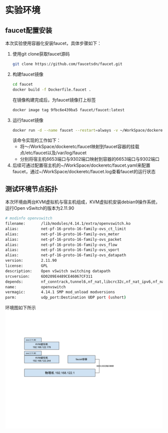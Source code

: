 # 实验环境
## faucet配置安装  
本次实验使用容器化安装faucet，具体步骤如下：
1. 使用git clone获取faucet源码
    ```bash
    git clone https://github.com/faucetsdn/faucet.git
    ```
2. 构建faucet镜像
   ```bash
   cd faucet
   docker build -f Dockerfile.faucet .
   ```
   在镜像构建完成后，为faucet镜像打上标签
   ```bash
   docker image tag 9fbc6e439ba5 faucet/faucet:latest
   ```
3. 运行faucet镜像
   ```bash
   docker run -d --name faucet --restart=always -v ~/WorkSpace/dockeretc/faucet/:/etc/faucet -v ~/WorkSpace/dockeretc/faucet/:/var/log/faucet -p 6653:6653 -p 9302:9302 faucet/faucet:latest
   ```
   该命令实现的工作如下：
   + 将～/WorkSpace/dockeretc/faucet映射到faucet容器的挂载点/etc/faucet以及/var/log/faucet
   + 分别将宿主机6653端口与9302端口映射到容器的6653端口与9302端口
4. 后续可通过配置宿主机的~/WorkSpace/dockeretc/faucet.yaml来配置faucet，通过~/WorkSpace/dockeretc/faucet.log查看faucet的运行状态

## 测试环境节点拓扑
本次环境由两台KVM虚拟机与宿主机组成，KVM虚拟机安装debian9操作系统，运行Open vSwitch的版本为2.11.90
```bash
# modinfo openvswitch
filename:       /lib/modules/4.14.1/extra/openvswitch.ko
alias:          net-pf-16-proto-16-family-ovs_ct_limit
alias:          net-pf-16-proto-16-family-ovs_meter
alias:          net-pf-16-proto-16-family-ovs_packet
alias:          net-pf-16-proto-16-family-ovs_flow
alias:          net-pf-16-proto-16-family-ovs_vport
alias:          net-pf-16-proto-16-family-ovs_datapath
version:        2.11.90
license:        GPL
description:    Open vSwitch switching datapath
srcversion:     6D0209E4489CE46067CF311
depends:        nf_conntrack,tunnel6,nf_nat,libcrc32c,nf_nat_ipv6,nf_nat_ipv4,nf_defrag_ipv6
name:           openvswitch
vermagic:       4.14.1 SMP mod_unload modversions 
parm:           udp_port:Destination UDP port (ushort)
```
环境图如下所示
![Alt text](实验环境.svg "实验环境")
